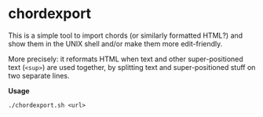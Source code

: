 # chordexport

This is a simple tool to import chords (or similarly formatted HTML?) and show them in the UNIX shell and/or make them more edit-friendly.

More precisely: it reformats HTML when text and other super-positioned text (`<sup>`) are used together, by splitting text and super-positioned stuff on two separate lines.

**Usage**

`./chordexport.sh <url>`
